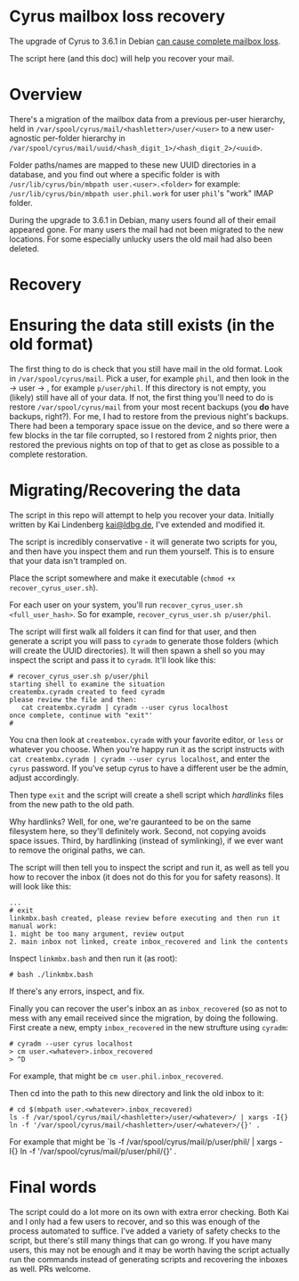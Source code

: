 # Cyrus mailbox loss recovery

The upgrade of Cyrus to 3.6.1 in Debian [can cause complete mailbox loss](https://bugs.debian.org/cgi-bin/bugreport.cgi?bug=1037346).

The script here (and this doc) will help you recover your mail.

# Overview

There's a migration of the mailbox data from a previous per-user hierarchy, held in `/var/spool/cyrus/mail/<hashletter>/user/<user>` to a new user-agnostic per-folder hierarchy in `/var/spool/cyrus/mail/uuid/<hash_digit_1>/<hash_digit_2>/<uuid>`.

Folder paths/names are mapped to these new UUID directories in a database, and you find out where a specific folder is with `/usr/lib/cyrus/bin/mbpath user.<user>.<folder>` for example: `/usr/lib/cyrus/bin/mbpath user.phil.work` for user `phil`'s "work" IMAP folder.

During the upgrade to 3.6.1 in Debian, many users found all of their email appeared gone. For many users the mail had not been migrated to the new locations. For some especially unlucky users the old mail had also been deleted.

# Recovery

# Ensuring the data still exists (in the old format)

The first thing to do is check that you still have mail in the old format. Look in `/var/spool/cyrus/mail`. Pick a user, for example `phil`, and then look in the <first-letter-of-that-username> -> user -> <username>, for example `p/user/phil`. If this directory is not empty, you (likely) still have all of your data. If not, the first thing you'll need to do is restore `/var/spool/cyrus/mail` from your most recent backups (you **do** have backups, right?). For me, I had to restore from the previous night's backups. There had been a temporary space issue on the device, and so there were a few blocks in the tar file corrupted, so I restored from 2 nights prior, then restored the previous nights on top of that to get as close as possible to a complete restoration.

# Migrating/Recovering the data

The script in this repo will attempt to help you recover your data. Initially written by Kai Lindenberg <kai@ldbg.de>, I've extended and modified it.

The script is incredibly conservative - it will generate two scripts for you, and then have you inspect them and run them yourself. This is to ensure that your data isn't trampled on.

Place the script somewhere and make it executable (`chmod +x recover_cyrus_user.sh`).

For each user on your system, you'll run `recover_cyrus_user.sh <full_user_hash>`. So for example, `recover_cyrus_user.sh p/user/phil`.

The script will first walk all folders it can find for that user, and then generate a script you will pass to `cyradm` to generate those folders (which will create the UUID directories). It will then spawn a shell so you may inspect the script and pass it to `cyradm`. It'll look like this:

```shell
# recover_cyrus_user.sh p/user/phil
starting shell to examine the situation
creatembx.cyradm created to feed cyradm
please review the file and then:
   cat creatembx.cyradm | cyradm --user cyrus localhost
once complete, continue with "exit"'
#
```

You cna then look at `creatembox.cyradm` with your favorite editor, or `less` or whatever you choose. When you're happy run it as the script instructs with `cat creatembx.cyradm | cyradm --user cyrus localhost`, and enter the `cyrus` password. If you've setup cyrus to have a different user be the admin, adjust accordingly.

Then type `exit` and the script will create a shell script which *hardlinks* files from the new path to the old path.

Why hardlinks? Well, for one, we're gauranteed to be on the same filesystem here, so they'll definitely work. Second, not copying avoids space issues. Third, by hardlinking (instead of symlinking), if we ever want to remove the original paths, we can.

The script will then tell you to inspect the script and run it, as well as tell you how to recover the inbox (it does not do this for you for safety reasons). It will look like this:

```shell
...
# exit
linkmbx.bash created, please review before executing and then run it
manual work:
1. might be too many argument, review output
2. main inbox not linked, create inbox_recovered and link the contents
```

Inspect `linkmbx.bash` and then run it (as root):

```shell
# bash ./linkmbx.bash
```

If there's any errors, inspect, and fix.

Finally you can recover the user's inbox an as `inbox_recovered` (so as not to mess with any email received since the migration, by doing the following. First create a new, empty `inbox_recovered` in the new strufture using `cyradm`:

```shell
# cyradm --user cyrus localhost
> cm user.<whatever>.inbox_recovered
> ^D
```

For example, that might be `cm user.phil.inbox_recovered`.

Then cd into the path to this new directory and link the old inbox to it:

```shell
# cd $(mbpath user.<whatever>.inbox_recovered)
ls -f /var/spool/cyrus/mail/<hashletter>/user/<whatever>/ | xargs -I{} ln -f '/var/spool/cyrus/mail/<hashletter>/user/<whatever>/{}' .
```

For example that might be `ls -f /var/spool/cyrus/mail/p/user/phil/ | xargs -I{} ln -f '/var/spool/cyrus/mail/p/user/phil/{}' .

# Final words

The script could do a lot more on its own with extra error checking. Both Kai and I only had a few users to recover, and so this was enough of the process automated to suffice. I've added a variety of safety checks to the script, but there's still many things that can go wrong. If you have many users, this may not be enough and it may be worth having the script actually run the commands instead of generating scripts and recovering the inboxes as well. PRs welcome.
